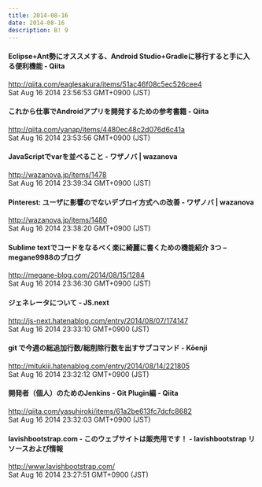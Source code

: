 ```yaml
---
title: 2014-08-16
date: 2014-08-16
description: B! 9
---
```


#### Eclipse+Ant勢にオススメする、Android Studio+Gradleに移行すると手に入る便利機能 - Qiita
http://qiita.com/eaglesakura/items/51ac46f08c5ec526cee4<br>
Sat Aug 16 2014 23:56:53 GMT+0900 (JST)<br>


#### これから仕事でAndroidアプリを開発するための参考書籍 - Qiita
http://qiita.com/yanap/items/4480ec48c2d076d6c41a<br>
Sat Aug 16 2014 23:53:56 GMT+0900 (JST)<br>


#### JavaScriptでvarを並べること - ワザノバ | wazanova
http://wazanova.jp/items/1478<br>
Sat Aug 16 2014 23:39:34 GMT+0900 (JST)<br>


#### Pinterest: ユーザに影響のでないデプロイ方式への改善 - ワザノバ | wazanova
http://wazanova.jp/items/1480<br>
Sat Aug 16 2014 23:38:20 GMT+0900 (JST)<br>


#### Sublime textでコードをなるべく楽に綺麗に書くための機能紹介 3つ – megane9988のブログ
http://megane-blog.com/2014/08/15/1284<br>
Sat Aug 16 2014 23:36:30 GMT+0900 (JST)<br>


#### ジェネレータについて - JS.next
http://js-next.hatenablog.com/entry/2014/08/07/174147<br>
Sat Aug 16 2014 23:33:10 GMT+0900 (JST)<br>


#### git で今週の総追加行数/総削除行数を出すサブコマンド - Kōenji
http://mitukiii.hatenablog.com/entry/2014/08/14/221805<br>
Sat Aug 16 2014 23:32:12 GMT+0900 (JST)<br>


#### 開発者（個人）のためのJenkins - Git Plugin編 - Qiita
http://qiita.com/yasuhiroki/items/61a2be613fc7dcfc8682<br>
Sat Aug 16 2014 23:32:03 GMT+0900 (JST)<br>


#### lavishbootstrap.com - このウェブサイトは販売用です！ - lavishbootstrap リソースおよび情報
http://www.lavishbootstrap.com/<br>
Sat Aug 16 2014 23:27:51 GMT+0900 (JST)<br>


